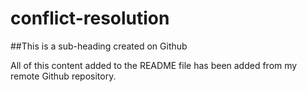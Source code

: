 # conflict-resolution

##This is a sub-heading created on Github

All of this content added to the README file has been added from my remote Github repository.

